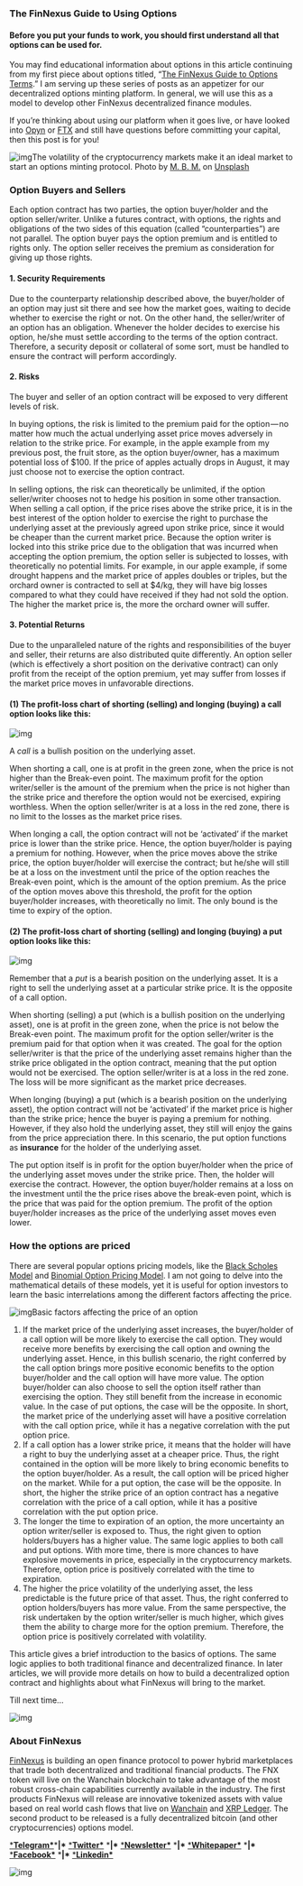 ### The FinNexus Guide to Using Options

#### Before you put your funds to work, you should first understand all that options can be used for.

You may find educational information about options in this article continuing from my first piece about options titled, “[The FinNexus Guide to Options Terms](https://medium.com/finnexus/the-finnexus-guide-to-options-terms-cc6847e29871).” I am serving up these series of posts as an appetizer for our decentralized options minting platform. In general, we will use this as a model to develop other FinNexus decentralized finance modules.

If you’re thinking about using our platform when it goes live, or have looked into [Opyn](https://opyn.co/#/) or [FTX](https://help.ftx.com/hc/en-us/articles/360038094432-Options-Explainer) and still have questions before committing your capital, then this post is for you!

![img](https://cdn-images-1.medium.com/max/1600/1*N1AaaeNa6WABgrdpoFF0_g.jpeg)The volatility of the cryptocurrency markets make it an ideal market to start an options minting protocol. Photo by [M. B. M.](https://unsplash.com/@m_b_m?utm_source=unsplash&utm_medium=referral&utm_content=creditCopyText) on [Unsplash](https://unsplash.com/s/photos/finance-options?utm_source=unsplash&utm_medium=referral&utm_content=creditCopyText)

### Option Buyers and Sellers

Each option contract has two parties, the option buyer/holder and the option seller/writer. Unlike a futures contract, with options, the rights and obligations of the two sides of this equation (called “counterparties”) are not parallel. The option buyer pays the option premium and is entitled to rights only. The option seller receives the premium as consideration for giving up those rights.

#### 1. Security Requirements

Due to the counterparty relationship described above, the buyer/holder of an option may just sit there and see how the market goes, waiting to decide whether to exercise the right or not. On the other hand, the seller/writer of an option has an obligation. Whenever the holder decides to exercise his option, he/she must settle according to the terms of the option contract. Therefore, a security deposit or collateral of some sort, must be handled to ensure the contract will perform accordingly.

#### 2. Risks

The buyer and seller of an option contract will be exposed to very different levels of risk.

In buying options, the risk is limited to the premium paid for the option — no matter how much the actual underlying asset price moves adversely in relation to the strike price. For example, in the apple example from my previous post, the fruit store, as the option buyer/owner, has a maximum potential loss of $100. If the price of apples actually drops in August, it may just choose not to exercise the option contract.

In selling options, the risk can theoretically be unlimited, if the option seller/writer chooses not to hedge his position in some other transaction. When selling a call option, if the price rises above the strike price, it is in the best interest of the option holder to exercise the right to purchase the underlying asset at the previously agreed upon strike price, since it would be cheaper than the current market price. Because the option writer is locked into this strike price due to the obligation that was incurred when accepting the option premium, the option seller is subjected to losses, with theoretically no potential limits. For example, in our apple example, if some drought happens and the market price of apples doubles or triples, but the orchard owner is contracted to sell at $4/kg, they will have big losses compared to what they could have received if they had not sold the option. The higher the market price is, the more the orchard owner will suffer.

#### 3. Potential Returns

Due to the unparalleled nature of the rights and responsibilities of the buyer and seller, their returns are also distributed quite differently. An option seller (which is effectively a short position on the derivative contract) can only profit from the receipt of the option premium, yet may suffer from losses if the market price moves in unfavorable directions.

#### (1) The profit-loss chart of shorting (selling) and longing (buying) a call option looks like this:

![img](https://cdn-images-1.medium.com/max/2400/1*NqLVFFfwxa7TUOkgAWlUjg.png)

A *call* is a bullish position on the underlying asset.

When shorting a call, one is at profit in the green zone, when the price is not higher than the Break-even point. The maximum profit for the option writer/seller is the amount of the premium when the price is not higher than the strike price and therefore the option would not be exercised, expiring worthless. When the option seller/writer is at a loss in the red zone, there is no limit to the losses as the market price rises.

When longing a call, the option contract will not be ‘activated’ if the market price is lower than the strike price. Hence, the option buyer/holder is paying a premium for nothing. However, when the price moves above the strike price, the option buyer/holder will exercise the contract; but he/she will still be at a loss on the investment until the price of the option reaches the Break-even point, which is the amount of the option premium. As the price of the option moves above this threshold, the profit for the option buyer/holder increases, with theoretically no limit. The only bound is the time to expiry of the option.

#### (2) The profit-loss chart of shorting (selling) and longing (buying) a put option looks like this:

![img](https://cdn-images-1.medium.com/max/2400/1*FZLhy9a_6R2R5ujeZ8DhIw.png)

Remember that a *put* is a bearish position on the underlying asset. It is a right to sell the underlying asset at a particular strike price. It is the opposite of a call option.

When shorting (selling) a put (which is a bullish position on the underlying asset), one is at profit in the green zone, when the price is not below the Break-even point. The maximum profit for the option seller/writer is the premium paid for that option when it was created. The goal for the option seller/writer is that the price of the underlying asset remains higher than the strike price obligated in the option contract, meaning that the put option would not be exercised. The option seller/writer is at a loss in the red zone. The loss will be more significant as the market price decreases.

When longing (buying) a put (which is a bearish position on the underlying asset), the option contract will not be ‘activated’ if the market price is higher than the strike price; hence the buyer is paying a premium for nothing. However, if they also hold the underlying asset, they still will enjoy the gains from the price appreciation there. In this scenario, the put option functions as **insurance** for the holder of the underlying asset.

The put option itself is in profit for the option buyer/holder when the price of the underlying asset moves under the strike price. Then, the holder will exercise the contract. However, the option buyer/holder remains at a loss on the investment until the the price rises above the break-even point, which is the price that was paid for the option premium. The profit of the option buyer/holder increases as the price of the underlying asset moves even lower.

### How the options are priced

There are several popular options pricing models, like the [Black Scholes Model](https://www.investopedia.com/terms/b/blackscholes.asp) and [Binomial Option Pricing Model](https://www.investopedia.com/terms/b/binomialoptionpricing.asp#what-is-the-binomial-option-pricing-model). I am not going to delve into the mathematical details of these models, yet it is useful for option investors to learn the basic interrelations among the different factors affecting the price.

![img](https://cdn-images-1.medium.com/max/1600/1*lmqbfCBFyK3lLJdkIxxMjg.png)Basic factors affecting the price of an option

1. If the market price of the underlying asset increases, the buyer/holder of a call option will be more likely to exercise the call option. They would receive more benefits by exercising the call option and owning the underlying asset. Hence, in this bullish scenario, the right conferred by the call option brings more positive economic benefits to the option buyer/holder and the call option will have more value. The option buyer/holder can also choose to sell the option itself rather than exercising the option. They still benefit from the increase in economic value. In the case of put options, the case will be the opposite. In short, the market price of the underlying asset will have a positive correlation with the call option price, while it has a negative correlation with the put option price.
2. If a call option has a lower strike price, it means that the holder will have a right to buy the underlying asset at a cheaper price. Thus, the right contained in the option will be more likely to bring economic benefits to the option buyer/holder. As a result, the call option will be priced higher on the market. While for a put option, the case will be the opposite. In short, the higher the strike price of an option contract has a negative correlation with the price of a call option, while it has a positive correlation with the put option price.
3. The longer the time to expiration of an option, the more uncertainty an option writer/seller is exposed to. Thus, the right given to option holders/buyers has a higher value. The same logic applies to both call and put options. With more time, there is more chances to have explosive movements in price, especially in the cryptocurrency markets. Therefore, option price is positively correlated with the time to expiration.
4. The higher the price volatility of the underlying asset, the less predictable is the future price of that asset. Thus, the right conferred to option holders/buyers has more value. From the same perspective, the risk undertaken by the option writer/seller is much higher, which gives them the ability to charge more for the option premium. Therefore, the option price is positively correlated with volatility.

This article gives a brief introduction to the basics of options. The same logic applies to both traditional finance and decentralized finance. In later articles, we will provide more details on how to build a decentralized option contract and highlights about what FinNexus will bring to the market.

Till next time…

![img](https://cdn-images-1.medium.com/max/1600/0*AKRC1YwQhmrHvyIY.png)

### About FinNexus

[FinNexus](https://www.finnexus.io) is building an open finance protocol to power hybrid marketplaces that trade both decentralized and traditional financial products. The FNX token will live on the Wanchain blockchain to take advantage of the most robust cross-chain capabilities currently available in the industry. The first products FinNexus will release are innovative tokenized assets with value based on real world cash flows that live on [Wanchain](https://www.wanchain.org) and [XRP Ledger](https://www.prnewswire.com/news-releases/building-on-the-xrp-ledger-and-beyond---finnexus--bitrue-burst-into-defi-301047583.html). The second product to be released is a fully decentralized bitcoin (and other cryptocurrencies) options model.

[***Telegram\***](https://t.me/FinNexusOfficial)***|\*** [***Twitter\***](https://twitter.com/fin_nexus) ***|\*** [***Newsletter\***](https://mailchi.mp/9c15712d2bbf/finnexus-newsletter) ***|\*** [***Whitepaper\***](https://www.finnexus.io/FinNexus_Whitepaper_en.pdf) ***|\*** [***Facebook\***](https://www.facebook.com/FinNexus) ***|\*** [***Linkedin\***](https://www.linkedin.com/company/finnexus)

![img](https://cdn-images-1.medium.com/max/1600/0*mGa1WEFjho5-RClP.png)